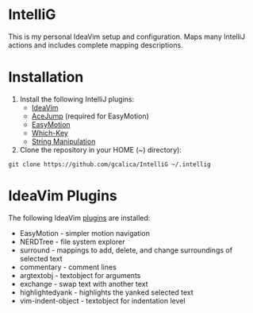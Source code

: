 #  IntelliG

[//]: # (TODO put a screenshot/gif here showcase)
This is my personal IdeaVim setup and configuration. Maps many IntelliJ actions and includes complete mapping
descriptions. 

# Installation 
1. Install the following IntelliJ plugins:
    * [IdeaVim](https://plugins.jetbrains.com/plugin/164-ideavim)
    * [AceJump](https://plugins.jetbrains.com/plugin/7086-acejump) (required for EasyMotion)
    * [EasyMotion](https://plugins.jetbrains.com/plugin/13360-ideavim-easymotion)
    * [Which-Key](https://plugins.jetbrains.com/plugin/15976-which-key)
    * [String Manipulation](https://plugins.jetbrains.com/plugin/2162-string-manipulation)
2. Clone the repository in your HOME (~) directory):
```
git clone https://github.com/gcalica/IntelliG ~/.intellig
```

# IdeaVim Plugins
The following IdeaVim [plugins](https://github.com/JetBrains/ideavim/wiki/IdeaVim-Plugins#ideavim-plugins) are installed:
* EasyMotion - simpler motion navigation
* NERDTree - file system explorer
* surround - mappings to add, delete, and change surroundings of selected text
* commentary - comment lines
* argtextobj - textobject for arguments
* exchange - swap text with another text
* highlightedyank - highlights the yanked selected text
* vim-indent-object - textobject for indentation level
